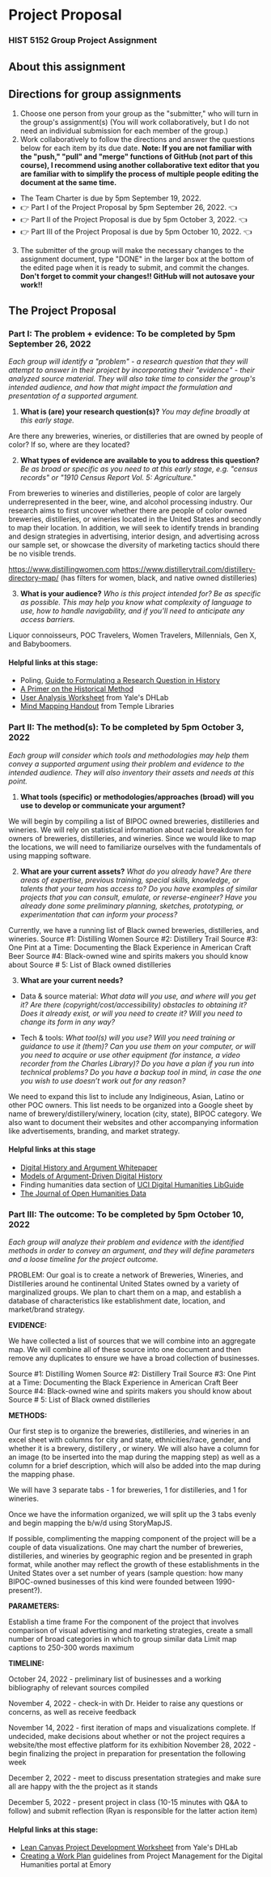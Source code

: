 # Project Proposal
### HIST 5152 Group Project Assignment

## About this assignment

## Directions for group assignments
1. Choose one person from your group as the "submitter," who will turn in the group's assignment(s) (You will work collaboratively, but I do not need an individual submission for each member of the group.)
2. Work collaboratively to follow the directions and answer the questions below for each item by its due date. **Note: If you are not familiar with the "push," "pull" and "merge" functions of GitHub (not part of this course), I recommend using another collaborative text editor that you are familiar with to simplify the process of multiple people editing the document at the same time.**
 - The Team Charter is due by 5pm September 19, 2022.
 - 👉 Part I of the Project Proposal by 5pm September 26, 2022. 👈
 - 👉 Part II of the Project Proposal is due by 5pm October 3, 2022. 👈
 - 👉 Part III of the Project Proposal is due by 5pm October 10, 2022. 👈
3. The submitter of the group will make the necessary changes to the assignment document, type "DONE" in the larger box at the bottom of the edited page when it is ready to submit, and commit the changes. **Don't forget to commit your changes!! GitHub will not autosave your work!!**

## The Project Proposal
### Part I: The problem + evidence: **To be completed by 5pm September 26, 2022**

_Each group will identify a "problem" - a research question that they will attempt to answer in their project by incorporating their "evidence" - their analyzed source material. They will also take time to consider the group's intended audience, and how that might impact the formulation and presentation of a supported argument._

1. **What is (are) your research question(s)?** _You may define broadly at this early stage._

Are there any breweries, wineries, or distilleries that are owned by people of color? If so, where are they located?

2. **What types of evidence are available to you to address this question?** _Be as broad or specific as you need to at this early stage, e.g. "census records" or "1910 Census Report Vol. 5: Agriculture."_

From breweries to wineries and distilleries, people of color are largely underrepresented in the beer, wine, and alcohol processing industry. Our research aims to first uncover whether there are people of color owned breweries, distilleries, or wineries located in the United States and secondly to map their location. In addition, we will seek to identify trends in branding and design strategies in advertising, interior design, and advertising across our sample set, or showcase the diversity of marketing tactics should there be no visible trends.

https://www.distillingwomen.com
https://www.distillerytrail.com/distillery-directory-map/ (has filters for women, black, and native owned distilleries)

3. **What is your audience?** _Who is this project intended for? Be as specific as possible. This may help you know what complexity of language to use, how to handle navigability, and if you’ll need to anticipate any access barriers._

Liquor connoisseurs, POC Travelers, Women Travelers, Millennials, Gen X, and Babyboomers.

#### Helpful links at this stage:
- Poling, [Guide to Formulating a Research Question in History](https://history.fas.harvard.edu/files/history/files/research_question.pdf?m=1459176775)
- [A Primer on the Historical Method](http://www.begbiecontestsociety.org/historicalmethod.htm)
- [User Analysis Worksheet](https://dhlab.yale.edu/assets/docs/DH-User-Analysis.pdf) from Yale's DHLab
- [Mind Mapping Handout](https://guides.temple.edu/ld.php?content_id=20103373) from Temple Libraries

### Part II: The method(s): **To be completed by 5pm October 3, 2022**

_Each group will consider which tools and methodologies may help them convey a supported argument using their problem and evidence to the intended audience. They will also inventory their assets and needs at this point._

1. **What tools (specific) or methodologies/approaches (broad) will you use to develop or communicate your argument?**

We will begin by compiling a list of BIPOC owned breweries, distilleries and wineries. We will rely on statistical information about racial breakdown for owners of breweries, distilleries, and wineries. Since we would like to map the locations, we will need to familiarize ourselves with the fundamentals of using mapping software. 

2. **What are your current assets?** _What do you already have? Are there areas of expertise, previous training, special skills, knowledge, or talents that your team has access to? Do you have examples of similar projects that you can consult, emulate, or reverse-engineer? Have you already done some preliminary planning, sketches, prototyping, or experimentation that can inform your process?_

Currently, we have a running list of Black owned breweries, distilleries, and wineries. 
Source #1: Distilling Women
Source #2: Distillery Trail
Source #3: One Pint at a Time: Documenting the Black Experience in American Craft Beer
Source #4: Black-owned wine and spirits makers you should know about
Source # 5: List of Black owned distilleries

3. **What are your current needs?** 
 - Data & source material: _What data will you use, and where will you get it? Are there (copyright/cost/accessibility) obstacles to obtaining it? Does it already exist, or will you need to create it? Will you need to change its form in any way?_

 - Tech & tools: _What tool(s) will you use? Will you need training or guidance to use it (them)? Can you use them on your computer, or will you need to acquire or use other equipment (for instance, a video recorder from the Charles Library)? Do you have a plan if you run into technical problems? Do you have a backup tool in mind, in case the one you wish to use doesn’t work out for any reason?_

We need to expand this list to include any Indigineous, Asian, Latino or other POC owners. This list needs to be organized into a Google sheet by name of brewery/distillery/winery, location (city, state), BIPOC category. We also want to document their websites and other accompanying information like advertisements, branding, and market strategy.

#### Helpful links at this stage
 - [Digital History and Argument Whitepaper](https://rrchnm.org/portfolio-item/digital-history-argument-white-paper/)
 - [Models of Argument-Driven Digital History](https://model-articles.rrchnm.org/)
 - Finding humanities data section of [UCI Digital Humanities LibGuide](https://guides.lib.uci.edu/c.php?g=334722&p=6470744)
 - [The Journal of Open Humanities Data](https://openhumanitiesdata.metajnl.com/)

### Part III: The outcome: **To be completed by 5pm October 10, 2022**

_Each group will analyze their problem and evidence with the identified methods in order to convey an argument, and they will define parameters and a loose timeline for the project outcome._

PROBLEM: Our goal is to create a network of Breweries, Wineries, and Distilleries around he continental United States owned by a variety of marginalized groups. We plan to chart them on a map, and establish a database of characteristics like establishment date, location, and market/brand strategy. 

**EVIDENCE:** 

We have collected a list of sources that we will combine into an aggregate map. We will combine all of these source into one document and then remove any duplicates to ensure we have a broad collection of businesses. 

Source #1: Distilling Women
Source #2: Distillery Trail
Source #3: One Pint at a Time: Documenting the Black Experience in American Craft Beer
Source #4: Black-owned wine and spirits makers you should know about
Source # 5: List of Black owned distilleries

**METHODS:** 

Our first step is to organize the breweries, distilleries, and wineries in an excel sheet with columns for city and state, ethnicities/race, gender, and whether it is a brewery, distillery , or winery. We will also have a column for an image (to be inserted into the map during the mapping step) as well as a column for a brief description, which will also be added into the map during the mapping phase. 

We will have 3 separate tabs - 1 for breweries, 1 for distilleries, and 1 for wineries. 

Once we have the information organized, we will split up the 3 tabs evenly and begin mapping the b/w/d using StoryMapJS.

If possible, complimenting the mapping component of the project will be a couple of data visualizations. One may chart the number of breweries, distilleries, and wineries by geographic region and be presented in graph format, while another may reflect the growth of these establishments in the United States over a set number of years (sample question: how many BIPOC-owned businesses of this kind were founded between 1990-present?).


**PARAMETERS:**

Establish a time frame
For the component of the project that involves comparison of visual advertising and marketing strategies, create a small number of broad categories in which to group similar data
Limit map captions to 250-300 words maximum

**TIMELINE:** 

October 24, 2022 - preliminary list of businesses and a working bibliography of relevant sources compiled

November 4, 2022 - check-in with Dr. Heider to raise any questions or concerns, as well as receive feedback 

November 14, 2022 - first iteration of maps and visualizations complete. If undecided, make decisions about whether or not the project requires a website/the most effective platform for its exhibition
November 28, 2022 - begin finalizing the project in preparation for presentation the following week

December 2, 2022 - meet to discuss presentation strategies and make sure all are happy with the the project as it stands

December 5, 2022 - present project in class (10-15 minutes with Q&A to follow) and submit reflection (Ryan is responsible for the latter action item)

 
#### Helpful links at this stage:
 - [Lean Canvas Project Development Worksheet](https://dhlab.yale.edu/assets/docs/DH-LeanCanvas.pdf) from Yale's DHLab
 - [Creating a Work Plan](https://scholarblogs.emory.edu/pm4dh/creating-a-work-plan/) guidelines from Project Management for the Digital Humanities portal at Emory
